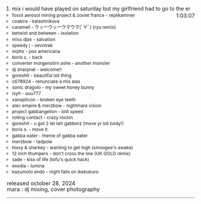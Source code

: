 <div class = tracklist>

1. mix i would have played on saturday but my girlfriend had to go to the er <span class = spec>1:03:07</span>
    - fossil aerosol mining project & zoviet france - replikammer
    - coakira - kalashnikova
    - caramell - ウッーウッーウマウマ(ﾟ∀ﾟ) (ryu remix)
    - betwixt and between - isolation
    - miss djax - salvation
    - speedy j - sevntrak
    - orphx - pox americana
    - boris s. - back
    - converter morgenstirn ashe - another monster
    - dj sharpnel - welcome!!
    - goreshit - beautiful loli thing
    - c678924 - renunciare a mis alas
    - sonic dragolo - my sweet honey bunny
    - isyti - uuu777
    - xanopticon - broken eye teeth
    - alec empire & merzbow - nightmare vision
    - project gabbangelion - lolit speed
    - rolling contact - crazy rockin
    - goreshit - u got 2 let teh gabberz (move yr loli body!)
    - boris s. - move it
    - gabba eater - theme of gabba eater
    - merzbow - tadpole
    - hixxy & sharkey - wanting to get high (smoogee's awake)
    - 12 inch thumpers - don't cross the line (UK GOLD remix)
    - sade - kiss of life (tofu's quick hack)
    - exodia - lumina
    - kazumoto endo - night falls on ikebukuro

</div>

<div class = details>
released october 28, 2024
<br>
    <div class = credits>
        mara : dj mixing, cover photography
    </div>
</div>

<div class = mdbody>
This is a sample markdown document containing a few things that i want to test out. for instance, i would probably like to have a paragraph or so here about the album or release... the things that i liked about it, retroactive views, ideas i had at the time. things like that. possibly also the emotional framework of the album, what it meant to me, etc.
</div>

<style>
    .mdbody {
        display: none;
        padding-top: 1em;
        border-bottom: 1px black dotted;
    }

    .details {
        padding-bottom: 1em;
        font-size: 11pt;
        text-indent: 0px;   
        border-bottom: 1px black dotted;
    }

    .credits {
        line-height: 1;
        font-size: 11pt;
    }

    .spec {
        font-size: 11pt;
        /* font-style: italic; */
        float:right;
    }

    .tracklist {
        /* border-bottom: 1px black dotted; */

    }
    .tracklist ol {
        padding-left: 1em;
        list-style: my-decimal;
        list-style-position: outside;
        text-indent: 0px;
    }

    .tracklist ul {
        text-indent: 0px;
    }

    .tracklist li {
        line-height: 1.35;
    }

    @media (max-width: 1000px) {
        ul {
            padding-left: 0px;
            font-size: 9pt;
            text-indent: 0px;
        }
     }
</style>